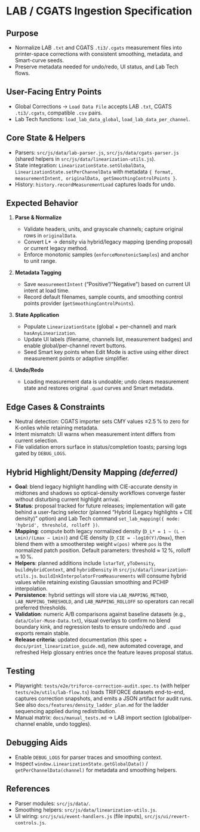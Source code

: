 # LAB / CGATS Ingestion Specification

## Purpose
- Normalize LAB `.txt` and CGATS `.ti3/.cgats` measurement files into printer-space corrections with consistent smoothing, metadata, and Smart-curve seeds.
- Preserve metadata needed for undo/redo, UI status, and Lab Tech flows.

## User-Facing Entry Points
- Global Corrections → `Load Data File` accepts LAB `.txt`, CGATS `.ti3/.cgats`, compatible `.csv` pairs.
- Lab Tech functions: `load_lab_data_global`, `load_lab_data_per_channel`.

## Core State & Helpers
- Parsers: `src/js/data/lab-parser.js`, `src/js/data/cgats-parser.js` (shared helpers in `src/js/data/linearization-utils.js`).
- State integration: `LinearizationState.setGlobalData`, `LinearizationState.setPerChannelData` with metadata `{ format, measurementIntent, originalData, getSmoothingControlPoints }`.
- History: `history.recordMeasurementLoad` captures loads for undo.

## Expected Behavior
1. **Parse & Normalize**
   - Validate headers, units, and grayscale channels; capture original rows in `originalData`.
   - Convert L* → density via hybrid/legacy mapping (pending proposal) or current legacy method.
   - Enforce monotonic samples (`enforceMonotonicSamples`) and anchor to unit range.

2. **Metadata Tagging**
   - Save `measurementIntent` (“Positive”/“Negative”) based on current UI intent at load time.
   - Record default filenames, sample counts, and smoothing control points provider (`getSmoothingControlPoints`).

3. **State Application**
   - Populate `LinearizationState` (global + per-channel) and mark `hasAnyLinearization`.
   - Update UI labels (filename, channels list, measurement badges) and enable global/per-channel revert buttons.
   - Seed Smart key points when Edit Mode is active using either direct measurement points or adaptive simplifier.

4. **Undo/Redo**
   - Loading measurement data is undoable; undo clears measurement state and restores original `.quad` curves and Smart metadata.

## Edge Cases & Constraints
- Neutral detection: CGATS importer sets CMY values ≤2.5 % to zero for K-onlies while retaining metadata.
- Intent mismatch: UI warns when measurement intent differs from current selection.
- File validation errors surface in status/completion toasts; parsing logs gated by `DEBUG_LOGS`.

## Hybrid Highlight/Density Mapping *(deferred)*
- **Goal**: blend legacy highlight handling with CIE-accurate density in midtones and shadows so optical-density workflows converge faster without disturbing current highlight arrival.
- **Status**: proposal tracked for future releases; implementation will gate behind a user-facing selector (planned “Hybrid (Legacy highlights + CIE density)” option) and Lab Tech command `set_lab_mapping({ mode: 'hybrid', threshold, rolloff })`.
- **Mapping**: compute both legacy normalized density (`D_L* = 1 − (L − Lmin)/(Lmax − Lmin)`) and CIE density (`D_CIE = -log10(Y)/Dmax`), then blend them with a smootherstep weight `w(pos)` where `pos` is the normalized patch position. Default parameters: threshold ≈ 12 %, rolloff ≈ 10 %.
- **Helpers**: planned additions include `lstarToY`, `yToDensity`, `buildHybridContext`, and `hybridDensity` in `src/js/data/linearization-utils.js`. `buildInkInterpolatorFromMeasurements` will consume hybrid values while retaining existing Gaussian smoothing and PCHIP interpolation.
- **Persistence**: hybrid settings will store via `LAB_MAPPING_METHOD`, `LAB_MAPPING_THRESHOLD`, and `LAB_MAPPING_ROLLOFF` so operators can recall preferred thresholds.
- **Validation**: numeric A/B comparisons against baseline datasets (e.g., `data/Color-Muse-Data.txt`), visual overlays to confirm no blend boundary kink, and regression tests to ensure undo/redo and `.quad` exports remain stable.
- **Release criteria**: updated documentation (this spec + `docs/print_linearization_guide.md`), new automated coverage, and refreshed Help glossary entries once the feature leaves proposal status.

## Testing
- Playwright: `tests/e2e/triforce-correction-audit.spec.ts` (with helper `tests/e2e/utils/lab-flow.ts`) loads TRIFORCE datasets end-to-end, captures correction snapshots, and emits a JSON artifact for audit runs. See also `docs/features/density_ladder_plan.md` for the ladder sequencing applied during redistribution.
- Manual matrix: `docs/manual_tests.md` → LAB import section (global/per-channel enable, undo toggles).

## Debugging Aids
- Enable `DEBUG_LOGS` for parser traces and smoothing context.
- Inspect `window.LinearizationState.getGlobalData()` / `getPerChannelData(channel)` for metadata and smoothing helpers.

## References
- Parser modules: `src/js/data/`.
- Smoothing helpers: `src/js/data/linearization-utils.js`.
- UI wiring: `src/js/ui/event-handlers.js` (file inputs), `src/js/ui/revert-controls.js`.
